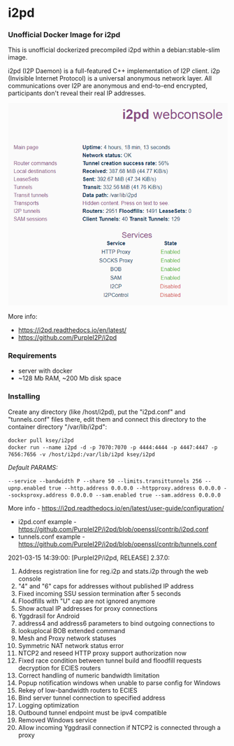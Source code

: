 # i2pd
### Unofficial Docker Image for i2pd
This is unofficial dockerized precompiled i2pd within a debian:stable-slim image.

i2pd (I2P Daemon) is a full-featured C++ implementation of I2P client. i2p (Invisible Internet Protocol) is a universal anonymous network layer. All communications over I2P are anonymous and end-to-end encrypted, participants don't reveal their real IP addresses.

![i2pd](https://raw.githubusercontent.com/MrKsey/i2pd/master/i2pd.PNG)

More info:
- https://i2pd.readthedocs.io/en/latest/
- https://github.com/PurpleI2P/i2pd

### Requirements

* server with docker
* ~128 Mb RAM, ~200 Mb disk space 

### Installing

Create any directory (like /host/i2pd), put the "i2pd.conf" and "tunnels.conf" files there, edit them and connect this directory to the container directory "/var/lib/i2pd":
```
docker pull ksey/i2pd
docker run --name i2pd -d -p 7070:7070 -p 4444:4444 -p 4447:4447 -p 7656:7656 -v /host/i2pd:/var/lib/i2pd ksey/i2pd
```

*Default PARAMS:*
```
--service --bandwidth P --share 50 --limits.transittunnels 256 --upnp.enabled true --http.address 0.0.0.0 --httpproxy.address 0.0.0.0 --socksproxy.address 0.0.0.0 --sam.enabled true --sam.address 0.0.0.0
```
More info - https://i2pd.readthedocs.io/en/latest/user-guide/configuration/

* i2pd.conf example - https://github.com/PurpleI2P/i2pd/blob/openssl/contrib/i2pd.conf 
* tunnels.conf example - https://github.com/PurpleI2P/i2pd/blob/openssl/contrib/tunnels.conf




2021-03-15 14:39:00: [PurpleI2P/i2pd, RELEASE] 2.37.0:

1. Address registration line for reg.i2p and stats.i2p through the web console
2. "4" and "6" caps for addresses without published IP address
3. Fixed incoming SSU session termination after 5 seconds
4. Floodfills with "U" cap are not ignored anymore
5. Show actual IP addresses for proxy connections
6. Yggdrasil for Android
7. address4 and address6 parameters to bind outgoing connections to 
8. lookuplocal BOB extended command
9. Mesh and Proxy network statuses
10. Symmetric NAT network status error
11. NTCP2 and reseed HTTP proxy support authorization now
12. Fixed race condition between tunnel build and floodfill requests decryption for ECIES routers
13. Correct handling of  numeric bandwidth limitation
14. Popup notification windows when unable to parse config for Windows
15. Rekey of low-bandwidth routers to ECIES
16. Bind server tunnel connection to specified address
17. Logging optimization
18. Outbound tunnel endpoint must be ipv4 compatible
19. Removed Windows service
20. Allow incoming Yggdrasil connection if NTCP2 is  connected through a proxy
